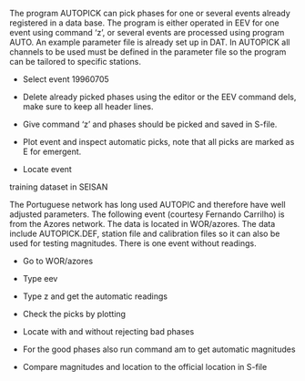 The program AUTOPICK can pick phases for one or several events already registered in a data base. The program is either operated in EEV for one event using command ‘z’, or several events are processed using program AUTO. An example parameter file is already set up in DAT. In AUTOPICK all channels to be used must be defined in the parameter file so the program can be tailored to specific stations.

* Select event 19960705

* Delete already picked phases using the editor or the EEV command dels, make sure to keep all header lines.

* Give command ‘z’ and phases should be picked and saved in S-file.

* Plot event and inspect automatic picks, note that all picks are marked as E for emergent.

* Locate event

training dataset in SEISAN

The Portuguese network has long used AUTOPIC and therefore have well adjusted parameters. The following event \(courtesy Fernando Carrilho\) is from the Azores network. The data is located in WOR/azores. The data include AUTOPICK.DEF, station file and calibration files so it can also be used for testing magnitudes. There is one event without readings.

* Go to WOR/azores

* Type eev

* Type z and get the automatic readings

* Check the picks by plotting

* Locate with and without rejecting bad phases

* For the good phases also run command am to get automatic magnitudes

* Compare magnitudes and location to the official location in S-file



